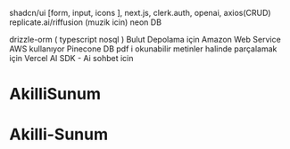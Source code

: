 shadcn/ui [form, input, icons ], next.js, clerk.auth, openai, axios(CRUD)
replicate.ai/riffusion (muzik icin)
neon DB

drizzle-orm ( typescript nosql )
Bulut Depolama için Amazon Web Service AWS kullanıyor
Pinecone DB pdf i okunabilir metinler halinde parçalamak için
Vercel AI SDK  - Ai sohbet icin
# AkilliSunum
# Akilli-Sunum
